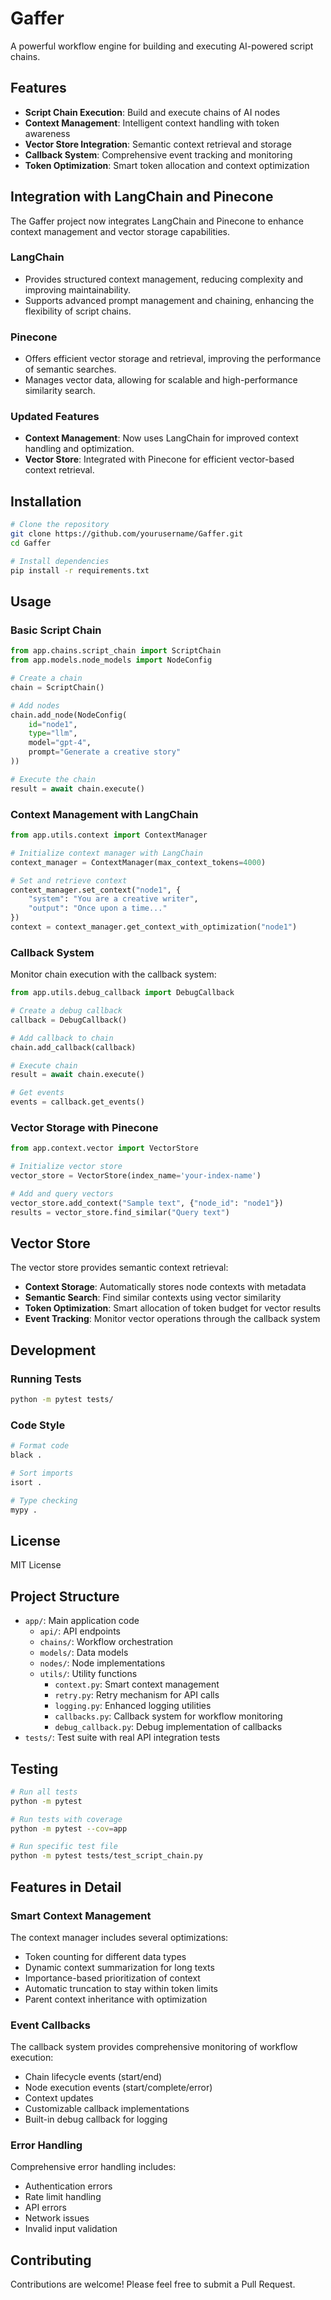 # Gaffer

A powerful workflow engine for building and executing AI-powered script chains.

## Features

- **Script Chain Execution**: Build and execute chains of AI nodes
- **Context Management**: Intelligent context handling with token awareness
- **Vector Store Integration**: Semantic context retrieval and storage
- **Callback System**: Comprehensive event tracking and monitoring
- **Token Optimization**: Smart token allocation and context optimization

## Integration with LangChain and Pinecone

The Gaffer project now integrates LangChain and Pinecone to enhance context management and vector storage capabilities.

### LangChain
- Provides structured context management, reducing complexity and improving maintainability.
- Supports advanced prompt management and chaining, enhancing the flexibility of script chains.

### Pinecone
- Offers efficient vector storage and retrieval, improving the performance of semantic searches.
- Manages vector data, allowing for scalable and high-performance similarity search.

### Updated Features
- **Context Management**: Now uses LangChain for improved context handling and optimization.
- **Vector Store**: Integrated with Pinecone for efficient vector-based context retrieval.

## Installation

```bash
# Clone the repository
git clone https://github.com/yourusername/Gaffer.git
cd Gaffer

# Install dependencies
pip install -r requirements.txt
```

## Usage

### Basic Script Chain

```python
from app.chains.script_chain import ScriptChain
from app.models.node_models import NodeConfig

# Create a chain
chain = ScriptChain()

# Add nodes
chain.add_node(NodeConfig(
    id="node1",
    type="llm",
    model="gpt-4",
    prompt="Generate a creative story"
))

# Execute the chain
result = await chain.execute()
```

### Context Management with LangChain

```python
from app.utils.context import ContextManager

# Initialize context manager with LangChain
context_manager = ContextManager(max_context_tokens=4000)

# Set and retrieve context
context_manager.set_context("node1", {
    "system": "You are a creative writer",
    "output": "Once upon a time..."
})
context = context_manager.get_context_with_optimization("node1")
```

### Callback System

Monitor chain execution with the callback system:

```python
from app.utils.debug_callback import DebugCallback

# Create a debug callback
callback = DebugCallback()

# Add callback to chain
chain.add_callback(callback)

# Execute chain
result = await chain.execute()

# Get events
events = callback.get_events()
```

### Vector Storage with Pinecone

```python
from app.context.vector import VectorStore

# Initialize vector store
vector_store = VectorStore(index_name='your-index-name')

# Add and query vectors
vector_store.add_context("Sample text", {"node_id": "node1"})
results = vector_store.find_similar("Query text")
```

## Vector Store

The vector store provides semantic context retrieval:

- **Context Storage**: Automatically stores node contexts with metadata
- **Semantic Search**: Find similar contexts using vector similarity
- **Token Optimization**: Smart allocation of token budget for vector results
- **Event Tracking**: Monitor vector operations through the callback system

## Development

### Running Tests

```bash
python -m pytest tests/
```

### Code Style

```bash
# Format code
black .

# Sort imports
isort .

# Type checking
mypy .
```

## License

MIT License

## Project Structure

- `app/`: Main application code
  - `api/`: API endpoints
  - `chains/`: Workflow orchestration
  - `models/`: Data models
  - `nodes/`: Node implementations
  - `utils/`: Utility functions
    - `context.py`: Smart context management
    - `retry.py`: Retry mechanism for API calls
    - `logging.py`: Enhanced logging utilities
    - `callbacks.py`: Callback system for workflow monitoring
    - `debug_callback.py`: Debug implementation of callbacks
- `tests/`: Test suite with real API integration tests

## Testing

```bash
# Run all tests
python -m pytest

# Run tests with coverage
python -m pytest --cov=app

# Run specific test file
python -m pytest tests/test_script_chain.py
```

## Features in Detail

### Smart Context Management

The context manager includes several optimizations:
- Token counting for different data types
- Dynamic context summarization for long texts
- Importance-based prioritization of context
- Automatic truncation to stay within token limits
- Parent context inheritance with optimization

### Event Callbacks

The callback system provides comprehensive monitoring of workflow execution:
- Chain lifecycle events (start/end)
- Node execution events (start/complete/error)
- Context updates
- Customizable callback implementations
- Built-in debug callback for logging

### Error Handling

Comprehensive error handling includes:
- Authentication errors
- Rate limit handling
- API errors
- Network issues
- Invalid input validation

## Contributing

Contributions are welcome! Please feel free to submit a Pull Request. 